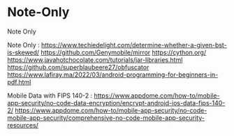 # Note-Only
Note Only

Note Only : 
https://www.techiedelight.com/determine-whether-a-given-bst-is-skewed/ 
https://github.com/Genymobile/mirror 
https://cython.org/ 
https://www.javahotchocolate.com/tutorials/jar-libraries.html 
https://github.com/superblaubeere27/obfuscator 
https://www.lafiray.ma/2022/03/android-programming-for-beginners-in-pdf.html 

Mobile Data with FIPS 140-2 : 
https://www.appdome.com/how-to/mobile-app-security/no-code-data-encryption/encrypt-android-ios-data-fips-140-2/ 
https://www.appdome.com/how-to/mobile-app-security/no-code-mobile-app-security/comprehensive-no-code-mobile-app-security-resources/
